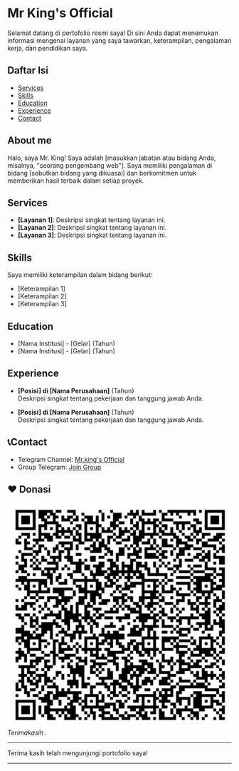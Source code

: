 # Mr King's Official

Selamat datang di portofolio resmi saya! Di sini Anda dapat menemukan informasi mengenai layanan yang saya tawarkan, keterampilan, pengalaman kerja, dan pendidikan saya.

## Daftar Isi

- [Services](#layanan)
- [Skills](#keterampilan)
- [Education](#pendidikan)
- [Experience](#pengalaman)
- [Contact](#kontak)

## About me

Halo, saya Mr. King! Saya adalah [masukkan jabatan atau bidang Anda, misalnya, "seorang pengembang web"]. Saya memiliki pengalaman di bidang [sebutkan bidang yang dikuasai] dan berkomitmen untuk memberikan hasil terbaik dalam setiap proyek.

## Services

- **[Layanan 1]**: Deskripsi singkat tentang layanan ini.
- **[Layanan 2]**: Deskripsi singkat tentang layanan ini.
- **[Layanan 3]**: Deskripsi singkat tentang layanan ini.

## Skills

Saya memiliki keterampilan dalam bidang berikut:
- [Keterampilan 1]
- [Keterampilan 2]
- [Keterampilan 3]

## Education

- [Nama Institusi] - [Gelar] (Tahun)
- [Nama Institusi] - [Gelar] (Tahun)

## Experience

- **[Posisi] di [Nama Perusahaan]** (Tahun)  
  Deskripsi singkat tentang pekerjaan dan tanggung jawab Anda.

- **[Posisi] di [Nama Perusahaan]** (Tahun)  
  Deskripsi singkat tentang pekerjaan dan tanggung jawab Anda.

##  📞Contact

- Telegram Channel: [Mr.king's Official](https://t.me/club_gratis1)
- Group Telegram: [Join Group](https://t.me/club_gratis)

## ❤️ Donasi

![Donasi](https://raw.githubusercontent.com/MarinaAqua/MarinaAqua/main/qr-donate.jpg)  
*Terimakasih .*

---

Terima kasih telah mengunjungi portofolio saya!

---
